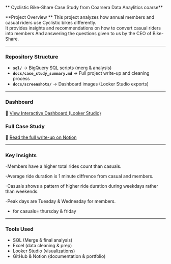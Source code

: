 ** Cyclistic Bike-Share Case Study from Coarsera Data Anaylitics coarse** 
 
**Project Overview **
This project analyzes how annual members and casual riders use Cyclistic bikes differently.  
It provides insights and recommendations on how to convert casual riders into members 
And answering the questions given to us by the CEO of Bike-Share.

---

### Repository Structure
- **`sql/`** → BigQuery SQL scripts (merg & analysis)
- **`docs/case_study_summary.md`** → Full project write-up and cleaning process 
- **`docs/screenshots/`** → Dashboard images (Looker Studio exports)

---

###  Dashboard
🔗 [View Interactive Dashboard (Looker Studio)](https://lookerstudio.google.com/s/kVaDVkWjc60)



###  Full Case Study
🔗 [Read the full write-up on Notion](https://www.notion.so/Data-Analytics-Case-study-Portfolio-24017499f6fe81b88907d83a5872c824?v=24017499f6fe81fd80d9000c9f8a1974&source=copy_link)

---

###  Key Insights
-Members have a higher total rides count than casuals.

-Average ride duration is 1 minute diffrence from casual and members.

-Casuals shows a pattern of higher ride duration during weekdays rather than weekends. 

-Peak days are Tuesday & Wednesday for members.

- for casuals= thursday & friday 
---

### Tools Used
- SQL (Merge & final analysis)  
- Excel (data cleaning & prep)  
- Looker Studio (visualizations)  
- GitHub & Notion (documentation & portfolio)



